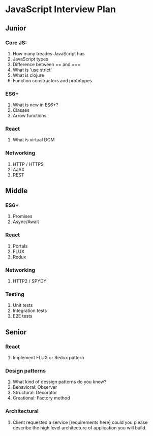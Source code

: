 # JavaScript Interview Plan

## Junior

### Core JS:
1. How many treades JavaScript has
2. JavaScript types
3. Difference between == and ===
4. What is 'use strict'
5. What is clojure
6. Function constructors and prototypes

### ES6+
1. What is new in ES6+?
2. Classes
3. Arrow functions

### React
1. What is virtual DOM

### Networking

1. HTTP / HTTPS
2. AJAX
3. REST

## Middle

### ES6+

1. Promises
2. Async/Await

### React

1. Portals
2. FLUX
3. Redux

### Networking

1. HTTP2 / SPYDY

### Testing

1. Unit tests
2. Integration tests
3. E2E tests

## Senior

### React

1. Implement FLUX or Redux pattern

### Design patterns

1. What kind of dessign patterns do you know?
2. Behavioral: Observer
3. Structural: Decorator
4. Creational: Factory method

### Architectural

1. Client requested a service [requirements here] could you please describe the high level architecture of application you will build.
